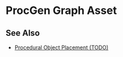 # ProcGen Graph Asset

<!-- PAGE IS TODO -->

## See Also

* [Procedural Object Placement (TODO)](procedural-generation.md)